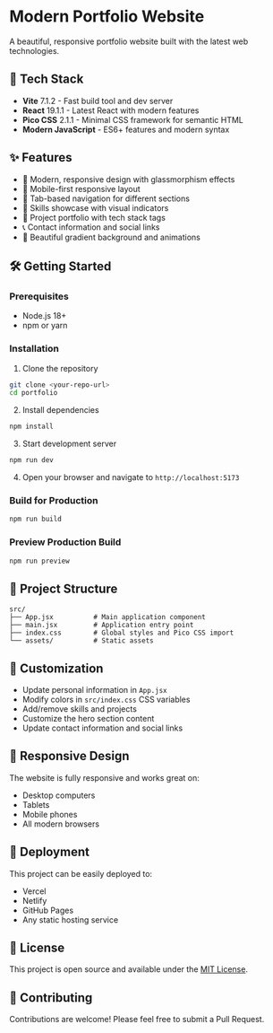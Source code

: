 # Modern Portfolio Website

A beautiful, responsive portfolio website built with the latest web technologies.

## 🚀 Tech Stack

- **Vite** 7.1.2 - Fast build tool and dev server
- **React** 19.1.1 - Latest React with modern features
- **Pico CSS** 2.1.1 - Minimal CSS framework for semantic HTML
- **Modern JavaScript** - ES6+ features and modern syntax

## ✨ Features

- 🎨 Modern, responsive design with glassmorphism effects
- 📱 Mobile-first responsive layout
- 🎯 Tab-based navigation for different sections
- 💼 Skills showcase with visual indicators
- 🚀 Project portfolio with tech stack tags
- 📞 Contact information and social links
- 🌈 Beautiful gradient background and animations

## 🛠️ Getting Started

### Prerequisites

- Node.js 18+ 
- npm or yarn

### Installation

1. Clone the repository
```bash
git clone <your-repo-url>
cd portfolio
```

2. Install dependencies
```bash
npm install
```

3. Start development server
```bash
npm run dev
```

4. Open your browser and navigate to `http://localhost:5173`

### Build for Production

```bash
npm run build
```

### Preview Production Build

```bash
npm run preview
```

## 📁 Project Structure

```
src/
├── App.jsx          # Main application component
├── main.jsx         # Application entry point
├── index.css        # Global styles and Pico CSS import
└── assets/          # Static assets
```

## 🎨 Customization

- Update personal information in `App.jsx`
- Modify colors in `src/index.css` CSS variables
- Add/remove skills and projects
- Customize the hero section content
- Update contact information and social links

## 📱 Responsive Design

The website is fully responsive and works great on:
- Desktop computers
- Tablets
- Mobile phones
- All modern browsers

## 🚀 Deployment

This project can be easily deployed to:
- Vercel
- Netlify
- GitHub Pages
- Any static hosting service

## 📄 License

This project is open source and available under the [MIT License](LICENSE).

## 🤝 Contributing

Contributions are welcome! Please feel free to submit a Pull Request.

